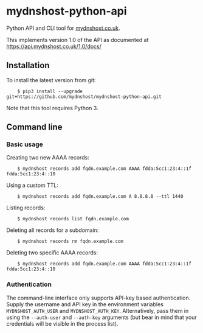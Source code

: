 # mydnshost-python-api

Python API and CLI tool for [mydnshost.co.uk](https://www.mydnshost.co.uk/).

This implements version 1.0 of the API as documented at https://api.mydnshost.co.uk/1.0/docs/

## Installation

To install the latest version from git:

```
    $ pip3 install --upgrade git+https://github.com/mydnshost/mydnshost-python-api.git
```

Note that this tool requires Python 3.

## Command line

### Basic usage

Creating two new AAAA records:

```
    $ mydnshost records add fqdn.example.com AAAA fdda:5cc1:23:4::1f fdda:5cc1:23:4::10
```

Using a custom TTL:

```
    $ mydnshost records add fqdn.example.com A 8.8.8.8 --ttl 1440
```

Listing records:

```
    $ mydnshost records list fqdn.example.com
```

Deleting all records for a subdomain:

```
    $ mydnshost records rm fqdn.example.com
```

Deleting two specific AAAA records:

```
    $ mydnshost records add fqdn.example.com AAAA fdda:5cc1:23:4::1f fdda:5cc1:23:4::10
```

### Authentication

The command-line interface only supports API-key based authentication. Supply the username
and API key in the environment variables `MYDNSHOST_AUTH_USER` and `MYDNSHOST_AUTH_KEY`.
Alternatively, pass them in using the `--auth-user` and `--auth-key` arguments (but bear
in mind that your credentials will be visible in the process list).
